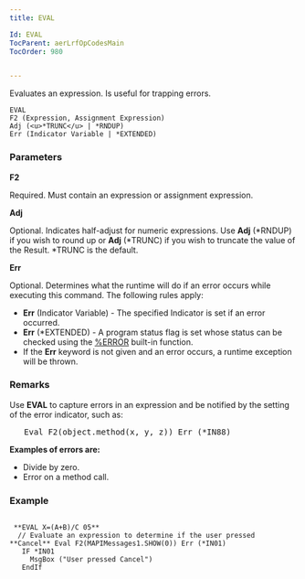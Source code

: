 ```yaml
---
title: EVAL

Id: EVAL
TocParent: aerLrfOpCodesMain
TocOrder: 980


---
```


Evaluates an expression. Is useful for trapping errors.

```
EVAL
F2 (Expression, Assignment Expression)
Adj (<u>*TRUNC</u> | *RNDUP)
Err (Indicator Variable | *EXTENDED)
```

### Parameters

**F2** 

Required. Must contain an expression or assignment expression.


**Adj** 

Optional. Indicates half-adjust for numeric expressions. Use **Adj** (*RNDUP) if you wish to round up or **Adj** (*TRUNC) if you wish to truncate the value of the Result. *TRUNC is the default.


**Err** 

Optional. Determines what the runtime will do if an error occurs while executing this command. The following rules apply: 

- **Err** (Indicator Variable) - The specified Indicator is set if an error occurred.
- **Err** (*EXTENDED) - A program status flag is set whose status can be checked using the [%ERROR](ERROR_Function.html) built-in function.
- If the **Err** keyword is not given and an error occurs, a runtime exception will be thrown.


### Remarks
Use **EVAL** to capture errors in an expression and be notified by the setting of the error indicator, such as: 
<pre class="prettyprint">   Eval F2(object.method(x, y, z)) Err (*IN88)</pre>

**Examples of errors are:** 

- Divide by zero.
- Error on a method call.

### Example

```

 **EVAL X=(A+B)/C 05** 
  // Evaluate an expression to determine if the user pressed **Cancel** Eval F2(MAPIMessages1.SHOW(0)) Err (*IN01)
   IF *IN01
     MsgBox ("User pressed Cancel")
   EndIf
```

